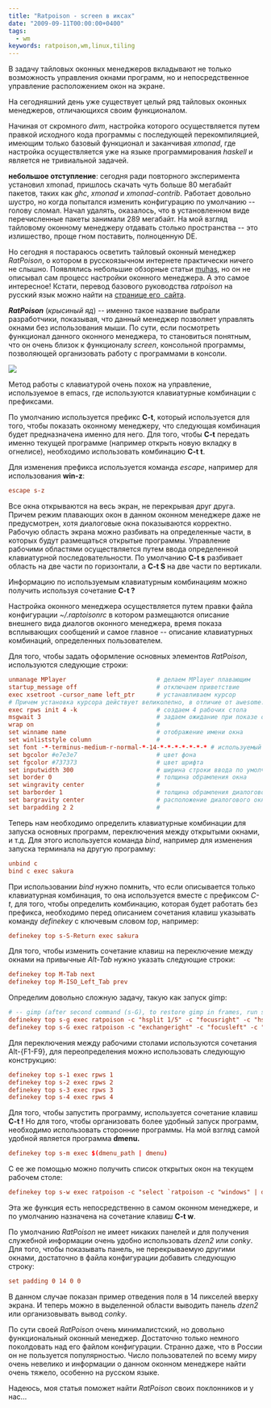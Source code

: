 ```yaml
---
title: "Ratpoison - screen в иксах"
date: "2009-09-11T00:00:00+0400"
tags:
  - wm
keywords: ratpoison,wm,linux,tiling
---
```

В задачу тайловых оконных менеджеров вкладывают не только возможность управления окнами программ, но и непосредственное управление расположением окон на экране.

На сегодняшний день уже существует целый ряд тайловых оконных менеджеров, отличающихся своим функционалом.

Начиная от скромного *dwm*, настройка которого осуществляется путем правкой исходного кода программы с последующей перекомпиляцией, имеющим только базовый функционал и заканчивая *xmonad*, где настройка осуществляется уже на языке программирования *haskell* и является не тривиальной задачей.

**небольшое отступление**: сегодня ради повторного эксперимента установил xmonad, пришлось скачать чуть больше 80 мегабайт пакетов, таких как *ghc*, *xmonad* и *xmonad-contrib*. Работает довольно шустро, но когда попытался изменить конфигурацию по умолчанию -- голову сломал. Начал удалять, оказалось, что в установленном виде перечисленные пакеты занимали 289 мегабайт. На мой взгляд тайловому оконному менеджеру отдавать столько пространства -- это излишество, проще гном поставить, полноценную DE.

Но сегодня я постараюсь осветить тайловый оконный менеджер *RatPoison*, о котором в
русскоязычном интернете практически ничего не слышно. Появлялись небольшие обзорные статьи
<a href="http://muhas.ru" rel="nofollow">muhas</a>, но он не описывал сам процесс настройки оконного менеджера. А это самое интересное! Кстати, перевод базового руководства *ratpoison* на русский язык можно найти на <a href="http://muhas.ru/?p=62" rel="nofollow">странице его  сайта</a>.

***RatPoison*** (*крысиный яд*) -- именно такое название выбрали разработчики, показывая, что данный менеджер позволяет управлять окнами без использования мыши. По сути, если посмотреть функционал данного оконного менеджера, то становиться понятным, что он очень близок к функционалу *screen*, консольной программы, позволяющей организовать работу с программами в консоли.

![](https://static.juev.org/2009/09/ratpoison.png)

Метод работы с клавиатурой очень похож на управление, используемое в emacs, где используются клавиатурные комбинации с префиксами.

По умолчанию используется префикс **C-t**, который используется для того, чтобы показать оконному менеджеру, что следующая комбинация будет предназначена именно для него. Для того, чтобы **C-t** передать именно текущей программе (например открыть новую вкладку в огнелисе), необходимо использовать комбинацию **C-t t**.

Для изменения префикса используется команда *escape*, например для использования **win-z**:

```conf
escape s-z
```

Все окна открываются на весь экран, не перекрывая друг друга. Причем режим плавающих окон в данном оконном менеджере даже не предусмотрен, хотя диалоговые окна показываются корректно. Рабочую область экрана можно разбивать на определенные части, в которых будут размещаться открытые программы. Управление рабочими областями осуществляется путем ввода определенной клавиатурной последовательности. По умолчанию **C-t s** разбивает область на две части по горизонтали, а **C-t S** на две части по вертикали.

Информацию по используемым клавиатурным комбинациям можно получить используя сочетание **C-t ?**

Настройка оконного менеджера осуществляется путем правки файла конфигурации *~/.raptoisonrc* в котором размещаются описание внешнего вида диалогов оконного менеджера, время показа всплывающих сообщений и самое главное -- описание клавиатурных комбинаций, определенных пользователем.

Для того, чтобы задать оформление основных элементов *RatPoison*, используются следующие строки:

```conf
unmanage MPlayer                         # делаем MPlayer плавающим
startup_message off                      # отключаем приветствие
exec xsetroot -cursor_name left_ptr      # устанавливаем курсор
# Причем установка курсора действует великолепно, в отличие от awesome.
exec rpws init 4 -k                      # создаем 4 рабочих стола
msgwait 3                                # задаем ожидание при показе оповещений
wrap on                                  #
set winname name                         # отображение имени окна
set winliststyle column                  #
set font -*-terminus-medium-r-normal-*-14-*-*-*-*-*-*-* # используемый шрифт
set bgcolor #e7e3e7                      # цвет фона
set fgcolor #737373                      # цвет шрифта
set inputwidth 300                       # ширина строки ввода по умолчанию
set border 0                             # толщина обрамления окна
set wingravity center                    #
set barborder 1                          # толщина обрамления диалогового окна
set bargravity center                    # расположение диалогового окна
set barpadding 2 2                       #
```

Теперь нам необходимо определить клавиатурные комбинации для запуска основных программ, переключения между открытыми окнами, и т.д.
Для этого используется команда *bind*, например для изменения запуска терминала на другую программу:

```conf
unbind c
bind c exec sakura
```

При использовании *bind* нужно помнить, что если описывается только клавиатурная комбинация, то она используется вместе с префиксом *C-t*, для того, чтобы определить комбинацию, которая будет работать без префикса, необходимо перед описанием сочетания клавиш указывать команду *definekey* с ключевым словом *top*, например:

```conf
definekey top s-S-Return exec sakura
```

Для того, чтобы изменить сочетание клавиш на переключение между окнами на привычные *Alt-Tab* нужно указать следующие строки:

```conf
definekey top M-Tab next
definekey top M-ISO_Left_Tab prev
```

Определим довольно сложную задачу, такую как запуск gimp:

```conf
# -- gimp (after second command (s-G), to restore gimp in frames, run s-2)
definekey top s-g exec ratpoison -c "hsplit 1/5" -c "focusright" -c "hsplit 3/4" && exec gimp
definekey top s-G exec ratpoison -c "exchangeright" -c "focusleft" -c "select 0" -c "focusleft" -c "select 1" && exec ratpoison -c "dedicate" -c "focusright" && exec ratpoison -c "dedicate" -c "focusright" && exec ratpoison -c "dedicate" -c "focusleft" && exec ratpoison -c "setenv fs2 `ratpoison -c 'fdump'`"
```

Для переключения между рабочими столами используются сочетания Alt-&#123;F1-F9}, для переопределения можно использовать следующую конструкцию:

```conf
definekey top s-1 exec rpws 1
definekey top s-2 exec rpws 2
definekey top s-3 exec rpws 3
definekey top s-4 exec rpws 4
```

Для того, чтобы запустить программу, используется сочетание клавиш **C-t !** Но для того, чтобы организовать более удобный запуск программ, необходимо использовать сторонние программы. На мой взгляд самой удобной является программа **dmenu.**

```conf
definekey top s-m exec $(dmenu_path | dmenu)
```

С ее же помощью можно получить список открытых окон на текущем рабочем столе:

```conf
definekey top s-w exec ratpoison -c "select `ratpoison -c "windows" | dmenu | awk '&#123;print $1}'`"
```

Эта же функция есть непосредственно в самом оконном менеджере, и по умолчанию назначена на сочетание клавиш **C-t w**.

По умолчанию *RatPoison* не имеет никаких панелей и для получения служебной информации очень удобно использовать *dzen2* или *conky*.
Для того, чтобы показывать панель, не перекрываемую другими окнами, достаточно в файла конфигурации добавить следующую строку:

```conf
set padding 0 14 0 0
```

В данном случае показан пример отведения поля в 14 пикселей вверху экрана. И теперь можно в выделенной области выводить панель *dzen2* или организовывать вывод *conky*.

По сути своей *RatPoison* очень минималистский, но довольно функциональный оконный менеджер. Достаточно только немного поколдовать над его файлом конфигурации. Странно даже, что в России он не пользуется популярностью. Число пользователей по всему миру очень невелико и информации о данном оконном менеджере найти очень тяжело, особенно на русском языке.

Надеюсь, моя статья поможет найти *RatPoison* своих поклонников и у нас...

